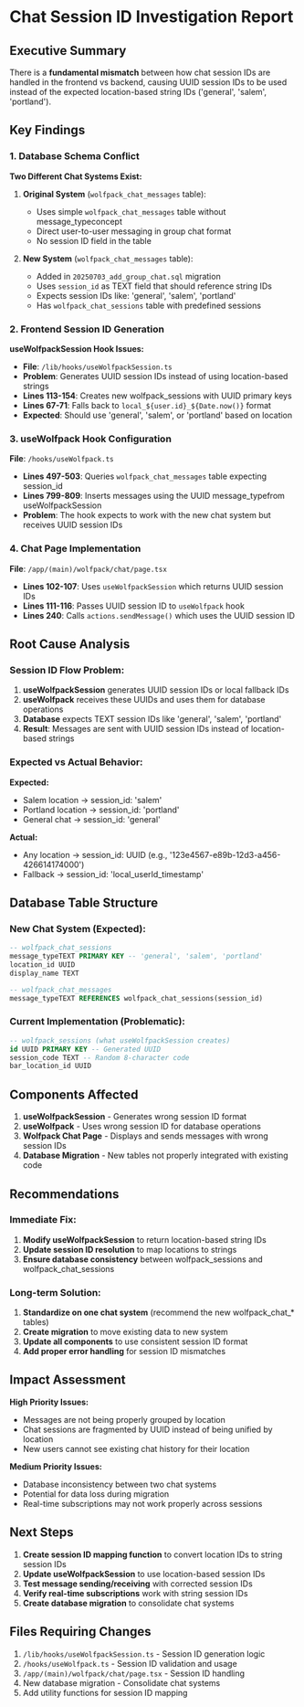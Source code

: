# Chat Session ID Investigation Report

## Executive Summary

There is a **fundamental mismatch** between how chat session IDs are handled in the frontend vs backend, causing UUID session IDs to be used instead of the expected location-based string IDs ('general', 'salem', 'portland').

## Key Findings

### 1. Database Schema Conflict

**Two Different Chat Systems Exist:**

1. **Original System** (`wolfpack_chat_messages` table):
   - Uses simple `wolfpack_chat_messages` table without message_typeconcept
   - Direct user-to-user messaging in group chat format
   - No session ID field in the table

2. **New System** (`wolfpack_chat_messages` table):
   - Added in `20250703_add_group_chat.sql` migration
   - Uses `session_id` as TEXT field that should reference string IDs
   - Expects session IDs like: 'general', 'salem', 'portland'
   - Has `wolfpack_chat_sessions` table with predefined sessions

### 2. Frontend Session ID Generation

**useWolfpackSession Hook Issues:**
- **File**: `/lib/hooks/useWolfpackSession.ts`
- **Problem**: Generates UUID session IDs instead of using location-based strings
- **Lines 113-154**: Creates new wolfpack_sessions with UUID primary keys
- **Lines 67-71**: Falls back to `local_${user.id}_${Date.now()}` format
- **Expected**: Should use 'general', 'salem', or 'portland' based on location

### 3. useWolfpack Hook Configuration

**File**: `/hooks/useWolfpack.ts`
- **Lines 497-503**: Queries `wolfpack_chat_messages` table expecting session_id
- **Lines 799-809**: Inserts messages using the UUID message_typefrom useWolfpackSession
- **Problem**: The hook expects to work with the new chat system but receives UUID session IDs

### 4. Chat Page Implementation

**File**: `/app/(main)/wolfpack/chat/page.tsx`
- **Lines 102-107**: Uses `useWolfpackSession` which returns UUID session IDs
- **Lines 111-116**: Passes UUID session ID to `useWolfpack` hook
- **Lines 240**: Calls `actions.sendMessage()` which uses the UUID session ID

## Root Cause Analysis

### Session ID Flow Problem:

1. **useWolfpackSession** generates UUID session IDs or local fallback IDs
2. **useWolfpack** receives these UUIDs and uses them for database operations
3. **Database** expects TEXT session IDs like 'general', 'salem', 'portland'
4. **Result**: Messages are sent with UUID session IDs instead of location-based strings

### Expected vs Actual Behavior:

**Expected:**
- Salem location → session_id: 'salem'
- Portland location → session_id: 'portland'
- General chat → session_id: 'general'

**Actual:**
- Any location → session_id: UUID (e.g., '123e4567-e89b-12d3-a456-426614174000')
- Fallback → session_id: 'local_userId_timestamp'

## Database Table Structure

### New Chat System (Expected):
```sql
-- wolfpack_chat_sessions
message_typeTEXT PRIMARY KEY -- 'general', 'salem', 'portland'
location_id UUID
display_name TEXT

-- wolfpack_chat_messages  
message_typeTEXT REFERENCES wolfpack_chat_sessions(session_id)
```

### Current Implementation (Problematic):
```sql
-- wolfpack_sessions (what useWolfpackSession creates)
id UUID PRIMARY KEY -- Generated UUID
session_code TEXT -- Random 8-character code
bar_location_id UUID
```

## Components Affected

1. **useWolfpackSession** - Generates wrong session ID format
2. **useWolfpack** - Uses wrong session ID for database operations
3. **Wolfpack Chat Page** - Displays and sends messages with wrong session IDs
4. **Database Migration** - New tables not properly integrated with existing code

## Recommendations

### Immediate Fix:
1. **Modify useWolfpackSession** to return location-based string IDs
2. **Update session ID resolution** to map locations to strings
3. **Ensure database consistency** between wolfpack_sessions and wolfpack_chat_sessions

### Long-term Solution:
1. **Standardize on one chat system** (recommend the new wolfpack_chat_* tables)
2. **Create migration** to move existing data to new system
3. **Update all components** to use consistent session ID format
4. **Add proper error handling** for session ID mismatches

## Impact Assessment

**High Priority Issues:**
- Messages are not being properly grouped by location
- Chat sessions are fragmented by UUID instead of being unified by location
- New users cannot see existing chat history for their location

**Medium Priority Issues:**
- Database inconsistency between two chat systems
- Potential for data loss during migration
- Real-time subscriptions may not work properly across sessions

## Next Steps

1. **Create session ID mapping function** to convert location IDs to string session IDs
2. **Update useWolfpackSession** to use location-based session IDs
3. **Test message sending/receiving** with corrected session IDs
4. **Verify real-time subscriptions** work with string session IDs
5. **Create database migration** to consolidate chat systems

## Files Requiring Changes

1. `/lib/hooks/useWolfpackSession.ts` - Session ID generation logic
2. `/hooks/useWolfpack.ts` - Session ID validation and usage
3. `/app/(main)/wolfpack/chat/page.tsx` - Session ID handling
4. New database migration - Consolidate chat systems
5. Add utility functions for session ID mapping